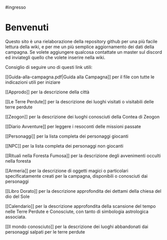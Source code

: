 #ingresso

# Benvenuti

Questo sito è una rielaborazione della repository github per una più facile lettura della wiki, e per me un più semplice aggiornamento dei dati della campagna.
Se volete aggiungere qualcosa contattate un master sul discord ed inviategli quello che volete inserire nella wiki.

Consiglio di seguire uno di questi link utili:

[[Guida-alla-campagna.pdf|Guida alla Campagna]] per il file con tutte le indicazioni utili per iniziare

[[Approdo]] per la descrizione della città

[[Le Terre Perdute]] per la descrizione dei luoghi visitati o visitabili delle terre perdute

[[Zeogon]] per la descrizione dei luoghi conosciuti della Contea di Zeogon

[[Diario Avventure]] per leggere i resoconti delle missioni passate

[[Personaggi]] per la lista completa dei personaggi giocanti

[[NPC]] per la lista completa dei personaggi non giocanti

[[Rituali nella Foresta Fumosa]] per la descrizione degli avvenimenti occulti nella foresta

[[Armeria]] per la descrizione di oggetti magici o particolari specificatamente creati per la campagna, disponibili o conosciuti dai personaggi
 
[[Libro Dorato]] per la descrizione approfondita dei dettami della chiesa del dio del Sole

[[Calendario]] per la descrizione approfondita della scansione del tempo nelle Terre Perdute e Conosciute, con tanto di simbologia astrologica associata.

[[Il mondo conosciuto]] per la descrizione dei luoghi abbandonati dai personaggi salpati per le terre perdute
